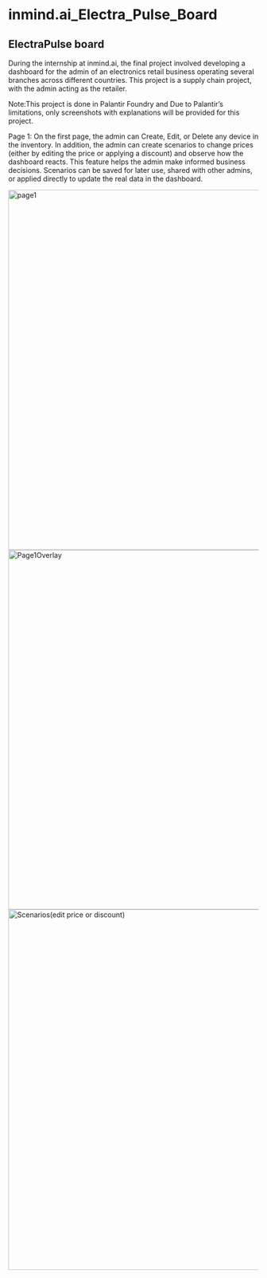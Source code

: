 # inmind.ai_Electra_Pulse_Board

## ElectraPulse board

During the internship at inmind.ai, the final project involved developing a dashboard for the admin of an electronics retail business operating several branches across different countries. This project is a supply chain project, with the admin acting as the retailer.

Note:This project is done in Palantir Foundry and Due to Palantir’s limitations, only screenshots with explanations will be provided for this project.

Page 1: On the first page, the admin can Create, Edit, or Delete any device in the inventory. In addition, the admin can create scenarios to change prices (either by editing the price or applying a discount) and observe how the dashboard reacts. This feature helps the admin make informed business decisions. Scenarios can be saved for later use, shared with other admins, or applied directly to update the real data in the dashboard.

<img width="1544" height="723" alt="page1" src="https://github.com/user-attachments/assets/907e75a9-a1c2-467a-b84c-aad4e8d7a44a" />

<img width="1551" height="722" alt="Page1Overlay" src="https://github.com/user-attachments/assets/c44a8c45-978c-451f-9366-6f0b751d20cb" />

<img width="1550" height="724" alt="Scenarios(edit price or discount)" src="https://github.com/user-attachments/assets/e63ed937-92d0-4f4f-b55c-4b38b4b018d5" />
